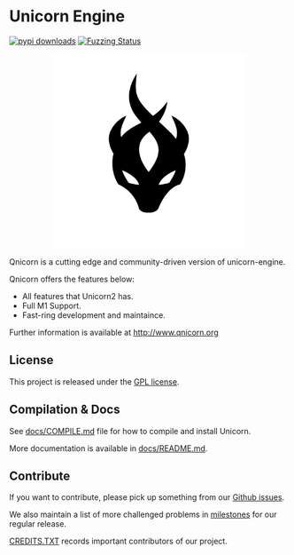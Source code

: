 Unicorn Engine
==============

[![pypi downloads](https://pepy.tech/badge/unicorn)](https://pepy.tech/project/unicorn)
[![Fuzzing Status](https://oss-fuzz-build-logs.storage.googleapis.com/badges/unicorn.svg)](https://bugs.chromium.org/p/oss-fuzz/issues/list?sort=-opened&can=1&q=proj:unicorn)


<p align="center">
<img width="350" src="docs/qnicorn.png">
</p>

Qnicorn is a cutting edge and community-driven version of unicorn-engine.

Qnicorn offers the features below:

- All features that Unicorn2 has.
- Full M1 Support.
- Fast-ring development and maintaince.

Further information is available at http://www.qnicorn.org


License
-------

This project is released under the [GPL license](COPYING).


Compilation & Docs
------------------

See [docs/COMPILE.md](docs/COMPILE.md) file for how to compile and install Unicorn.

More documentation is available in [docs/README.md](docs/README.md).


Contribute
----------

If you want to contribute, please pick up something from our [Github issues](https://github.com/qilingframework/qnicorn/issues).

We also maintain a list of more challenged problems in [milestones](https://github.com/qilingframework/qnicorn/milestones) for our regular release.

[CREDITS.TXT](CREDITS.TXT) records important contributors of our project.